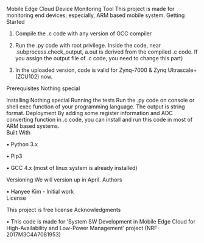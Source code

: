 Mobile Edge Cloud Device Monitoring Tool
This project is made for monitoring end devices; especially, ARM based mobile system.
Getting Started

1.	Compile the .c code with any version of GCC compiler

2.	Run the .py code with root privilege. Inside the code, near .subprocess.check_output, a.out is derived from the compiled .c code. If you assign the output file of .c code, you need to change this part)

3.	In the uploaded version, code is valid for Zynq-7000 & Zynq Ultrascale+ (ZCU102) now.

Prerequisites
Nothing special

Installing
Nothing special
Running the tests
Run the .py code on console or shell exec function of your programming language. The output is string format.
Deployment
By adding some register information and ADC converting function in .c code, you can install and run this code in most of ARM based systems.  
Built With

•	Python 3.x

•	Pip3

•	GCC 4.x (most of linux system is already installed)

Versioning
We will version up in April.
Authors

•	Hanyee Kim - Initial work  
License

This project is free license
Acknowledgments

•	This code is made for ‘System SW Development in Mobile Edge Cloud for High-Availability and Low-Power Management’ project (NRF-2017M3C4A7081953)
